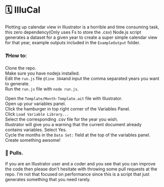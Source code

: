 # 🗓️ IlluCal
Plotting up calendar view in Illustrator is a horrible and time consuming task, this zero dependency(Only uses Fs to store the .csv) Node.js script generates a dataset for a given year to create a super simple calendar view for that year, example outputs included in the `ExampleOutput` folder. 


### ❓How to:
Clone the repo.\
Make sure you have nodejs installed.\
Edit the `run.js` file `@line 384`and input the comma separated years you want to generate.\
Run the `run.js` file with `node run.js`.

Open the `Template/Month-Template.ait` file with Illustrator.\
Open up your variables panel.\
Click the hamburger in top right corner of the Variables Panel.\
Click `Load Variable Library...`\
Select the corresponding .csv file for the year you wish.\
Illustrator will give you a warning that the current document already contains variables. Select Yes.\
Cycle the months in the `Data Set:` field at the top of the variables panel.\
Create something awsome!

### 🤗 Pulls.
If you are an Illustrator user and a coder and you see that you can improve the code then please don't hesitate with throwing some pull requests at the repo. I'm not that focused on performance since this is a script that just generates something that you need rarely.
